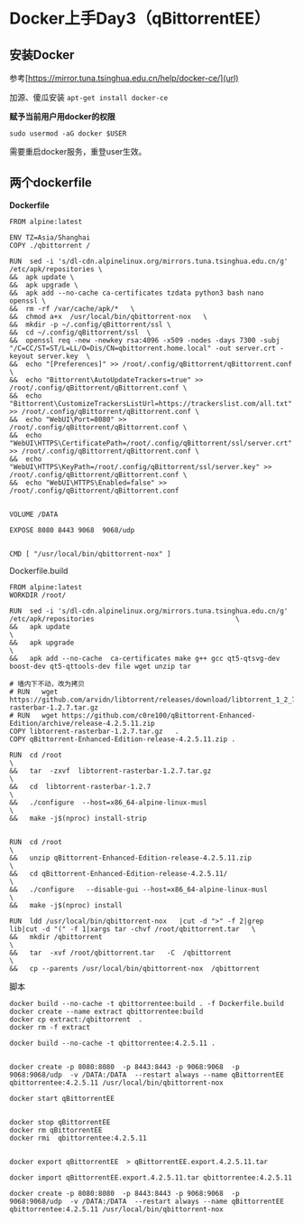 [comment]: # (Copyright 2022 github.com/liantian-cn)

[comment]: # (Released under Attribution-NonCommercial-ShareAlike 4.0 International)

[comment]: # (email liantian.me+code@gmail.com)

# Docker上手Day3（qBittorrentEE）

## 安装Docker

参考[https://mirror.tuna.tsinghua.edu.cn/help/docker-ce/](url)

加源、傻瓜安装 `apt-get install docker-ce`

**赋予当前用户用docker的权限**

`sudo usermod -aG docker $USER`

需要重启docker服务，重登user生效。

## 两个dockerfile

**Dockerfile**

    FROM alpine:latest

    ENV TZ=Asia/Shanghai
    COPY ./qbittorrent /

    RUN  sed -i 's/dl-cdn.alpinelinux.org/mirrors.tuna.tsinghua.edu.cn/g' /etc/apk/repositories \
    &&  apk update \
    &&  apk upgrade \ 
    &&  apk add --no-cache ca-certificates tzdata python3 bash nano openssl \
    &&  rm -rf /var/cache/apk/*   \
    &&  chmod a+x  /usr/local/bin/qbittorrent-nox   \
    &&  mkdir -p ~/.config/qBittorrent/ssl \
    &&  cd ~/.config/qBittorrent/ssl  \
    &&  openssl req -new -newkey rsa:4096 -x509 -nodes -days 7300 -subj "/C=CC/ST=ST/L=LL/O=Dis/CN=qbittorrent.home.local" -out server.crt -keyout server.key  \
    &&  echo "[Preferences]" >> /root/.config/qBittorrent/qBittorrent.conf \
    &&  echo "Bittorrent\AutoUpdateTrackers=true" >> /root/.config/qBittorrent/qBittorrent.conf \
    &&  echo "Bittorrent\CustomizeTrackersListUrl=https://trackerslist.com/all.txt" >> /root/.config/qBittorrent/qBittorrent.conf \
    &&  echo "WebUI\Port=8080" >> /root/.config/qBittorrent/qBittorrent.conf \
    &&  echo "WebUI\HTTPS\CertificatePath=/root/.config/qBittorrent/ssl/server.crt" >> /root/.config/qBittorrent/qBittorrent.conf \
    &&  echo "WebUI\HTTPS\KeyPath=/root/.config/qBittorrent/ssl/server.key" >> /root/.config/qBittorrent/qBittorrent.conf \
    &&  echo "WebUI\HTTPS\Enabled=false" >> /root/.config/qBittorrent/qBittorrent.conf 


    VOLUME /DATA

    EXPOSE 8080 8443 9068  9068/udp


    CMD [ "/usr/local/bin/qbittorrent-nox" ]

Dockerfile.build

    FROM alpine:latest
    WORKDIR /root/

    RUN  sed -i 's/dl-cdn.alpinelinux.org/mirrors.tuna.tsinghua.edu.cn/g' /etc/apk/repositories                                   \
    &&   apk update                                                                                                               \
    &&   apk upgrade                                                                                                              \
    &&   apk add --no-cache  ca-certificates make g++ gcc qt5-qtsvg-dev boost-dev qt5-qttools-dev file wget unzip tar                 

    # 墙内下不动，改为拷贝                                                                                                        
    # RUN   wget https://github.com/arvidn/libtorrent/releases/download/libtorrent_1_2_7/libtorrent-rasterbar-1.2.7.tar.gz          
    # RUN   wget https://github.com/c0re100/qBittorrent-Enhanced-Edition/archive/release-4.2.5.11.zip       
    COPY libtorrent-rasterbar-1.2.7.tar.gz   .
    COPY qBittorrent-Enhanced-Edition-release-4.2.5.11.zip .

    RUN  cd /root                                                                                                                 \
    &&   tar  -zxvf  libtorrent-rasterbar-1.2.7.tar.gz                                                                           \
    &&   cd  libtorrent-rasterbar-1.2.7                                                                                           \
    &&   ./configure  --host=x86_64-alpine-linux-musl                                                                             \
    &&   make -j$(nproc) install-strip                                                                                                       


    RUN  cd /root                                                                                                              \
    &&   unzip qBittorrent-Enhanced-Edition-release-4.2.5.11.zip                                                                 \
    &&   cd qBittorrent-Enhanced-Edition-release-4.2.5.11/                                                                        \
    &&   ./configure   --disable-gui --host=x86_64-alpine-linux-musl                                                              \
    &&   make -j$(nproc) install                                                                                                             

    RUN  ldd /usr/local/bin/qbittorrent-nox   |cut -d ">" -f 2|grep lib|cut -d "(" -f 1|xargs tar -chvf /root/qbittorrent.tar   \
    &&   mkdir /qbittorrent                                                                                                       \
    &&   tar  -xvf /root/qbittorrent.tar   -C  /qbittorrent                                                                    \
    &&   cp --parents /usr/local/bin/qbittorrent-nox  /qbittorrent                                                                

脚本

    docker build --no-cache -t qbittorrentee:build . -f Dockerfile.build
    docker create --name extract qbittorrentee:build
    docker cp extract:/qbittorrent  .
    docker rm -f extract

    docker build --no-cache -t qbittorrentee:4.2.5.11 .


    docker create -p 8080:8080  -p 8443:8443 -p 9068:9068  -p 9068:9068/udp  -v /DATA:/DATA  --restart always --name qBittorrentEE qbittorrentee:4.2.5.11 /usr/local/bin/qbittorrent-nox

    docker start qBittorrentEE


    docker stop qBittorrentEE
    docker rm qBittorrentEE
    docker rmi  qbittorrentee:4.2.5.11


    docker export qBittorrentEE  > qBittorrentEE.export.4.2.5.11.tar

    docker import qBittorrentEE.export.4.2.5.11.tar qbittorrentee:4.2.5.11

    docker create -p 8080:8080  -p 8443:8443 -p 9068:9068  -p 9068:9068/udp  -v /DATA:/DATA  --restart always --name qBittorrentEE qbittorrentee:4.2.5.11 /usr/local/bin/qbittorrent-nox
